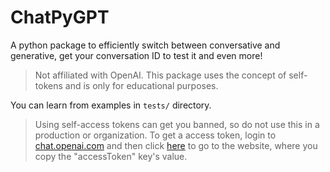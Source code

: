 # ChatPyGPT

A python package to efficiently switch between conversative and generative, get your conversation ID to test it and even more!

> Not affiliated with OpenAI. This package uses the concept of self-tokens and is only for educational purposes.

You can learn from examples in `tests/` directory.

> Using self-access tokens can get you banned, so do not use this in a production or organization.
To get a access token, login to [chat.openai.com](https://chat.openai.com) and then click [here](https://chat.openai.com/api/auth/session) to go to the website, where you copy the "accessToken" key's value.